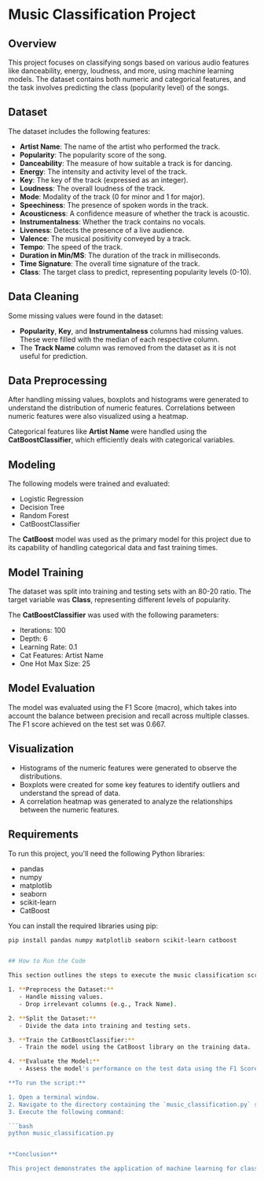 # Music Classification Project

## Overview
This project focuses on classifying songs based on various audio features like danceability, energy, loudness, and more, using machine learning models. The dataset contains both numeric and categorical features, and the task involves predicting the class (popularity level) of the songs.

## Dataset
The dataset includes the following features:

- **Artist Name**: The name of the artist who performed the track.
- **Popularity**: The popularity score of the song.
- **Danceability**: The measure of how suitable a track is for dancing.
- **Energy**: The intensity and activity level of the track.
- **Key**: The key of the track (expressed as an integer).
- **Loudness**: The overall loudness of the track.
- **Mode**: Modality of the track (0 for minor and 1 for major).
- **Speechiness**: The presence of spoken words in the track.
- **Acousticness**: A confidence measure of whether the track is acoustic.
- **Instrumentalness**: Whether the track contains no vocals.
- **Liveness**: Detects the presence of a live audience.
- **Valence**: The musical positivity conveyed by a track.
- **Tempo**: The speed of the track.
- **Duration in Min/MS**: The duration of the track in milliseconds.
- **Time Signature**: The overall time signature of the track.
- **Class**: The target class to predict, representing popularity levels (0-10).

## Data Cleaning
Some missing values were found in the dataset:

- **Popularity**, **Key**, and **Instrumentalness** columns had missing values. These were filled with the median of each respective column.
- The **Track Name** column was removed from the dataset as it is not useful for prediction.

## Data Preprocessing
After handling missing values, boxplots and histograms were generated to understand the distribution of numeric features. Correlations between numeric features were also visualized using a heatmap.

Categorical features like **Artist Name** were handled using the **CatBoostClassifier**, which efficiently deals with categorical variables.

## Modeling
The following models were trained and evaluated:

- Logistic Regression
- Decision Tree
- Random Forest
- CatBoostClassifier

The **CatBoost** model was used as the primary model for this project due to its capability of handling categorical data and fast training times.

## Model Training
The dataset was split into training and testing sets with an 80-20 ratio. The target variable was **Class**, representing different levels of popularity.

The **CatBoostClassifier** was used with the following parameters:

- Iterations: 100
- Depth: 6
- Learning Rate: 0.1
- Cat Features: Artist Name
- One Hot Max Size: 25

## Model Evaluation
The model was evaluated using the F1 Score (macro), which takes into account the balance between precision and recall across multiple classes. The F1 score achieved on the test set was 0.667.

## Visualization
- Histograms of the numeric features were generated to observe the distributions.
- Boxplots were created for some key features to identify outliers and understand the spread of data.
- A correlation heatmap was generated to analyze the relationships between the numeric features.

## Requirements
To run this project, you'll need the following Python libraries:

- pandas
- numpy
- matplotlib
- seaborn
- scikit-learn
- CatBoost

You can install the required libraries using pip:

```bash
pip install pandas numpy matplotlib seaborn scikit-learn catboost


## How to Run the Code

This section outlines the steps to execute the music classification script:

1. **Preprocess the Dataset:**
   - Handle missing values.
   - Drop irrelevant columns (e.g., Track Name).

2. **Split the Dataset:**
   - Divide the data into training and testing sets.

3. **Train the CatBoostClassifier:**
   - Train the model using the CatBoost library on the training data.

4. **Evaluate the Model:**
   - Assess the model's performance on the test data using the F1 Score.

**To run the script:**

1. Open a terminal window.
2. Navigate to the directory containing the `music_classification.py` script.
3. Execute the following command:

```bash
python music_classification.py


**Conclusion**

This project demonstrates the application of machine learning for classifying songs based on various audio and metadata features. The CatBoostClassifier was employed as the primary model and achieved a satisfactory performance. Future improvements can be explored through hyperparameter tuning and experimentation with alternative models.
